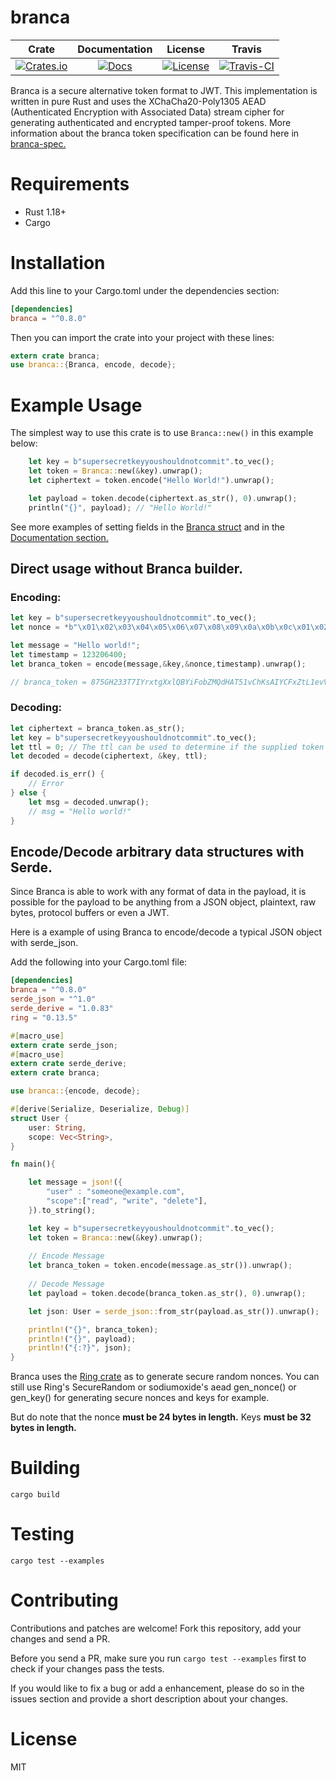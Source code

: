 # branca

|Crate|Documentation|License|Travis
|:---:|:-----------:|:-----------:|:-----------:|
|[![Crates.io][crates-badge]][crates-url]|[![Docs][doc-badge]][doc-url]|[![License][license-badge]][license-url]|[![Travis-CI][travis-badge]][travis-url]

[crates-badge]: https://img.shields.io/crates/v/branca.svg
[crates-url]: https://crates.io/crates/branca
[doc-badge]: https://docs.rs/branca/badge.svg
[doc-url]: https://docs.rs/branca
[license-badge]: https://img.shields.io/badge/License-MIT-brightgreen.svg
[license-url]: https://github.com/return/branca/blob/master/LICENSE
[travis-badge]: https://api.travis-ci.org/return/branca.svg?branch=master
[travis-url]: https://travis-ci.org/return/branca

Branca is a secure alternative token format to JWT. This implementation is written in pure Rust and uses the XChaCha20-Poly1305 AEAD (Authenticated Encryption with Associated Data) stream cipher for generating authenticated and encrypted tamper-proof tokens. More information about the branca token specification can be found here in [branca-spec.](
https://github.com/tuupola/branca-spec/blob/master/README.md)

# Requirements

* Rust 1.18+
* Cargo

# Installation

Add this line to your Cargo.toml under the dependencies section:

```toml
[dependencies]
branca = "^0.8.0"
```

Then you can import the crate into your project with these lines:
```rust
extern crate branca;
use branca::{Branca, encode, decode};
```

# Example Usage

The simplest way to use this crate is to use `Branca::new()` in this example below:

```rust
    let key = b"supersecretkeyyoushouldnotcommit".to_vec();
    let token = Branca::new(&key).unwrap();
    let ciphertext = token.encode("Hello World!").unwrap();

    let payload = token.decode(ciphertext.as_str(), 0).unwrap();
    println("{}", payload); // "Hello World!"
```

See more examples of setting fields in the [Branca struct](https://docs.rs/branca/) and in the [Documentation section.](https://docs.rs/branca/struct.Branca.html)

## Direct usage without Branca builder.
### Encoding:
```rust
let key = b"supersecretkeyyoushouldnotcommit".to_vec();
let nonce = *b"\x01\x02\x03\x04\x05\x06\x07\x08\x09\x0a\x0b\x0c\x01\x02\x03\x04\x05\x06\x07\x08\x09\x0a\x0b\x0c";

let message = "Hello world!";
let timestamp = 123206400;
let branca_token = encode(message,&key,&nonce,timestamp).unwrap();

// branca_token = 875GH233T7IYrxtgXxlQBYiFobZMQdHAT51vChKsAIYCFxZtL1evV54vYqLyZtQ0ekPHt8kJHQp0a
```

### Decoding:
```rust
let ciphertext = branca_token.as_str();
let key = b"supersecretkeyyoushouldnotcommit".to_vec();
let ttl = 0; // The ttl can be used to determine if the supplied token has expired or not.
let decoded = decode(ciphertext, &key, ttl);

if decoded.is_err() {
    // Error
} else {
    let msg = decoded.unwrap(); 
    // msg = "Hello world!"
}
```
## Encode/Decode arbitrary data structures with Serde.
Since Branca is able to work with any format of data in the payload, it is possible for the payload to be anything from a JSON object, plaintext, raw bytes, protocol buffers or even a JWT.

Here is a example of using Branca to encode/decode a typical JSON object with serde_json.

Add the following into your Cargo.toml file:
```toml
[dependencies]
branca = "^0.8.0"
serde_json = "^1.0"
serde_derive = "1.0.83"
ring = "0.13.5"
```

```rust
#[macro_use]
extern crate serde_json;
#[macro_use]
extern crate serde_derive;
extern crate branca;

use branca::{encode, decode};

#[derive(Serialize, Deserialize, Debug)]
struct User {
    user: String,
    scope: Vec<String>,
}

fn main(){

    let message = json!({
        "user" : "someone@example.com",
        "scope":["read", "write", "delete"],
    }).to_string();

    let key = b"supersecretkeyyoushouldnotcommit".to_vec();
    let token = Branca::new(&key).unwrap();
    
    // Encode Message
    let branca_token = token.encode(message.as_str()).unwrap();
    
    // Decode Message
    let payload = token.decode(branca_token.as_str(), 0).unwrap();

    let json: User = serde_json::from_str(payload.as_str()).unwrap();

    println!("{}", branca_token);
    println!("{}", payload);
    println!("{:?}", json);
}
```

Branca uses the [Ring crate](https://github.com/briansmith/ring) as to generate secure random nonces. You can still use Ring's SecureRandom or sodiumoxide's aead gen_nonce() or gen_key() for generating secure nonces and keys for example. 

But do note that the nonce **must be 24 bytes in length.** Keys **must be 32 bytes in length.**

# Building
`cargo build`

# Testing
`cargo test --examples`

# Contributing
Contributions and patches are welcome! Fork this repository, add your changes and send a PR.

Before you send a PR, make sure you run `cargo test --examples` first to check if your changes pass the tests.

If you would like to fix a bug or add a enhancement, please do so in the issues section and provide a short description about your changes.

# License
MIT
